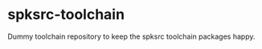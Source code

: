 spksrc-toolchain
================

Dummy toolchain repository to keep the spksrc toolchain packages happy.
